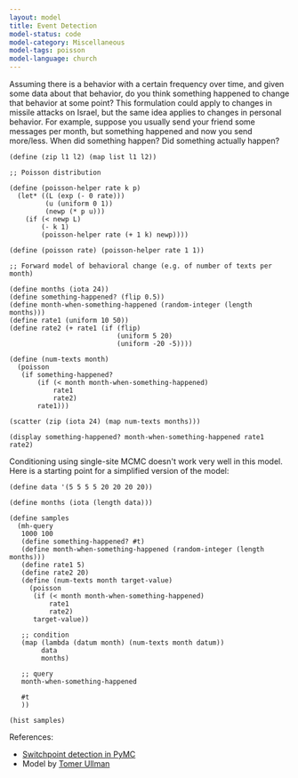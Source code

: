 ```yaml
---
layout: model
title: Event Detection
model-status: code
model-category: Miscellaneous
model-tags: poisson
model-language: church
---
```


Assuming there is a behavior with a certain frequency over time, and given some data about that behavior, do you think something happened to change that behavior at some point? This formulation could apply to changes in missile attacks on Israel, but the same idea applies to changes in personal behavior. For example, suppose you usually send your friend some messages per month, but something happened and now you send more/less. When did something happen? Did something actually happen?

    (define (zip l1 l2) (map list l1 l2))
    
    ;; Poisson distribution
    
    (define (poisson-helper rate k p)
      (let* ((L (exp (- 0 rate)))
             (u (uniform 0 1))
             (newp (* p u)))
        (if (< newp L)
            (- k 1)
            (poisson-helper rate (+ 1 k) newp))))
    
    (define (poisson rate) (poisson-helper rate 1 1))
    
    ;; Forward model of behavioral change (e.g. of number of texts per month)
    
    (define months (iota 24))
    (define something-happened? (flip 0.5))
    (define month-when-something-happened (random-integer (length months)))
    (define rate1 (uniform 10 50))
    (define rate2 (+ rate1 (if (flip) 
                               (uniform 5 20)
                               (uniform -20 -5))))
    
    (define (num-texts month)
      (poisson
       (if something-happened?
           (if (< month month-when-something-happened)
               rate1
               rate2)
           rate1)))
    
    (scatter (zip (iota 24) (map num-texts months)))
    
    (display something-happened? month-when-something-happened rate1 rate2)

Conditioning using single-site MCMC doesn't work very well in this model. Here is a starting point for a simplified version of the model:

    (define data '(5 5 5 5 20 20 20 20))
    
    (define months (iota (length data)))
    
    (define samples
      (mh-query 
       1000 100
       (define something-happened? #t)
       (define month-when-something-happened (random-integer (length months)))
       (define rate1 5)
       (define rate2 20)
       (define (num-texts month target-value)
         (poisson
          (if (< month month-when-something-happened)
              rate1
              rate2)
          target-value))
    
       ;; condition
       (map (lambda (datum month) (num-texts month datum))
            data
            months)
    
       ;; query
       month-when-something-happened
    
       #t
       ))
    
    (hist samples)

References:

- [Switchpoint detection in PyMC](http://nbviewer.ipython.org/github/CamDavidsonPilon/Probabilistic-Programming-and-Bayesian-Methods-for-Hackers/blob/master/Chapter1_Introduction/Chapter1_Introduction.ipynb)
- Model by [Tomer Ullman](http://www.mit.edu/~tomeru/)
